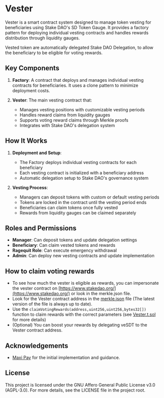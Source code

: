 # Vester

Vester is a smart contract system designed to manage token vesting for beneficiaries using Stake DAO's SD Token Gauge. It provides a factory pattern for deploying individual vesting contracts and handles rewards distribution through liquidity gauges.

Vested token are automatically delegated Stake DAO Delegation, to allow the beneficiary to be eligible for voting rewards.

## Key Components

1. **Factory**: A contract that deploys and manages individual vesting contracts for beneficiaries. It uses a clone pattern to minimize deployment costs.

2. **Vester**: The main vesting contract that:
   - Manages vesting positions with customizable vesting periods
   - Handles reward claims from liquidity gauges
   - Supports voting reward claims through Merkle proofs
   - Integrates with Stake DAO's delegation system

## How It Works

1. **Deployment and Setup**:

   - The Factory deploys individual vesting contracts for each beneficiary
   - Each vesting contract is initialized with a beneficiary address
   - Automatic delegation setup to Stake DAO's governance system

2. **Vesting Process**:
   - Managers can deposit tokens with custom or default vesting periods
   - Tokens are locked in the contract until the vesting period ends
   - Beneficiaries can claim tokens once fully vested
   - Rewards from liquidity gauges can be claimed separately

## Roles and Permissions

- **Manager**: Can deposit tokens and update delegation settings
- **Beneficiary**: Can claim vested tokens and rewards
- **Ragequit Role**: Can execute emergency withdrawal
- **Admin**: Can deploy new vesting contracts and update implementation

## How to claim voting rewards

- To see how much the vester is eligible as rewards, you can impersonate the vester contract on [https://www.stakedao.org/](https://www.stakedao.org/) or look in the merkle.json file.
- Look for the Vester contract address in the [merkle.json](https://github.com/stake-dao/bounties-report/blob/main/merkle.json) file (The latest version of the file is always up to date).
- Use the `claimVotingRewards(address,uint256,uint256,bytes32[])` function to claim rewards with the correct parameters (see [Vester.t.sol](test/Vester.t.sol) for more details)
- (Optional) You can boost your rewards by delegating veSDT to the Vester contract address.

## Acknowledgements

- [Maxi Pay](https://github.com/BalancerMaxis/maxi-pay) for the initial implementation and guidance.

## License

This project is licensed under the GNU Affero General Public License v3.0 (AGPL-3.0). For more details, see the LICENSE file in the project root.
